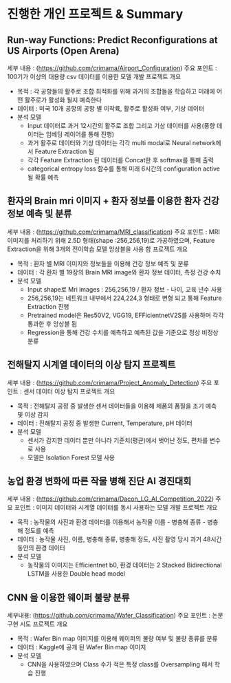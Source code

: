 # 진행한 개인 프로젝트 & Summary 

## Run-way Functions: Predict Reconfigurations at US Airports (Open Arena)
세부 내용 : (https://github.com/crimama/Airport_Configuration)
주요 포인트 : 100기가 이상의 대용량 csv 데이터를 이용한 모델 개발 
프로젝트 개요 
 - 목적 : 각 공항들의 활주로 조합 최적화를 위해 과거의 조합들을 학습하고 미래에 어떤 활주로가 활성화 될지 예측한다 
 - 데이터 : 미국 10개 공항의 공항 별 이착륙, 활주로 활성화 여부, 기상 데이터 
 - 분석 모델 
   - Input 데이터로 과거 12시간의 활주로 조합 그리고 기상 데이터를 사용(풍향 데이터는 임베딩 레이어를 통해 진행) 
   - 과거 활주로 데이터와 기상 데이터는 각각 multi modal로 Neural network에서 Feature Extraction 됨 
   - 각각 Feature Extraction 된 데이터를 Concat한 후 softmax를 통해 출력 
   - categorical entropy loss 함수를 통해 미래 6시간의 configuration active 될 확률 예측 

## 환자의 Brain mri 이미지 + 환자 정보를 이용한 환자 건강 정보 예측 및 분류 
세부 내용 : (https://github.com/crimama/MRI_classification)
주요 포인트 : MRI 이미지를 처리하기 위해 2.5D 형태(shape :256,256,19)로 가공하였으며, Feature Extraction을 위해 3개의 전이학습 모델 앙상블을 사용 함 
프로젝트 개요  
 - 목적 : 환자 별 MRI 이미지와 정보들을 이용해 건강 정보 예측 및 분류 
 - 데이터 : 각 환자 별 19장의 Brain MRI image와 환자 정보 데이터, 측정 건강 수치 
 - 분석 모델 
   - Input shape로 Mri images : 256,256,19 / 환자 정보 - 나이, 교육 년수 사용 
   - 256,256,19는 네트워크 내부에서 224,224,3 형태로 변형 되고 통해 Feature Extraction 진행 
   - Pretrained model은 Res50V2, VGG19, EFFicientnetV2S를 사용하며 각각 통과한 후 앙상블 됨 
   - Regression을 통해 건강 수치를 예측하고 예측된 값을 기준으로 정상 비정상 분류 

## 전해탈지 시계열 데이터의 이상 탐지 프로젝트 
세부 내용 : (https://github.com/crimama/Project_Anomaly_Detection)
주요 포인트 : 센서 데이터 이상 탐지 
프로젝트 개요 
  - 목적 : 전해탈지 공정 중 발생한 센서 데이터들을 이용해 제품의 품질을 조기 예측 및 이상 감지 
  - 데이터 : 전해탈지 공정 중 발생한 Current, Temperature, pH 데이터 
  - 분석 모델 
    - 센서가 감지한 데이터 뿐만 아니라 기준치(평균)에서 벗어난 정도, 편차를 변수로 사용 
    - 모델은 Isolation Forest 모델 사용 
  
## 농업 환경 변화에 따른 작물 병해 진단 AI 경진대회 
세부 내용 : (https://github.com/crimama/Dacon_LG_AI_Competition_2022)
주요 포인트 : 이미지 데이터와 시계열 데이터를 동시 사용하는 모델 개발 
프로젝트 개요  
  - 목적 : 농작물의 사진과 환경 데이터를 이용해서 농작물 이름 - 병충해 종류 - 병충해 정도를 예측
  - 데이터 : 농작물 사진, 이름, 병충해 종류, 병충해 정도, 사진 촬영 당시 과거 48시간 동안의 환경 데이터 
  - 분석 모델 
    - 농작물의 이미지는 Efficientnet b0, 환경 데이터는 2 Stacked Bidirectional LSTM을 사용한 Double head model 
 

## CNN 을 이용한 웨이퍼 불량 분류 
세부내용: (https://github.com/crimama/Wafer_Classification)
주요 포인트 : 논문 구현 시도 
프로젝트 개요
  - 목적 : Wafer Bin map 이미지를 이용해 웨이퍼의 불량 여부 및 불량 종류를 분류 
  - 데이터 : Kaggle에 공개 된 Wafer Bin map 이미지 
  - 분석 모델 
    - CNN을 사용하였으며 Class 수가 적은 특정 class를 Oversampling 해서 학습 진행 




